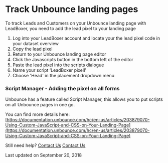 # Track Unbounce landing pages

To track Leads and Customers on your Unbounce landing page with LeadBoxer, you need to add the lead pixel to your landing page

1. Log into your LeadBoxer account and locate your the lead pixel code in your dataset overview
2. Copy the lead pixel
3. Return to your Unbounce landing page editor
4. Click the Javascripts button in the bottom left of the editor
5. Paste the lead pixel into the scripts dialogue
6. Name your script ‘LeadBoxer pixelI'
7. Choose 'Head' in the placement dropdown menu

### Script Manager - Adding the pixel on all forms

Unbounce has a feature called Script Manager, this allows you to put scripts on all Unbounce pages in one go.

You can find more details here: \
[https://documentation.unbounce.com/hc/en-us/articles/203879070-Using-Custom-JavaScript-and-CSS-on-Your-Landing-Page](https://documentation.unbounce.com/hc/en-us/articles/203879070-Using-Custom-JavaScript-and-CSS-on-Your-Landing-Page)

Still need help? [Contact Us](broken-reference) [Contact Us](broken-reference)

Last updated on September 20, 2018
